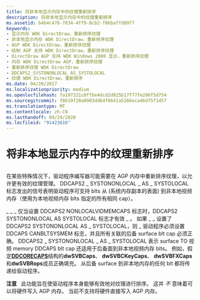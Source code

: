 ```yaml
---
title: 将非本地显示内存中的纹理重新排序
description: 将非本地显示内存中的纹理重新排序
ms.assetid: b4b4c478-7034-4ff9-8cb2-f86baffd89f7
keywords:
- 显示内存 WDK DirectDraw，重新排序纹理
- 非本地显示内存 WDK DirectDraw，重新排序纹理
- AGP WDK DirectDraw，重新排序纹理
- 绘制 AGP 支持 WDK DirectDraw，重新排序纹理
- DirectDraw AGP 支持 WDK Windows 2000 显示，重新排序纹理
- 内存 WDK DirectDraw AGP，重新排序纹理
- 重新排序纹理 WDK DirectDraw
- DDCAPS2_SYSTONONLOCAL_AS_SYSTOLOCAL
- 纹理 WDK DirectDraw，重新排序
ms.date: 04/20/2017
ms.localizationpriority: medium
ms.openlocfilehash: fa197331c0ffbe4dcd2d025b17f77fe206f5d754
ms.sourcegitcommit: f8619f20a0903dd64f8641a5266ecad6df5f1d57
ms.translationtype: MT
ms.contentlocale: zh-CN
ms.lasthandoff: 09/29/2020
ms.locfileid: "91423616"
---
```

# <a name="reordering-textures-in-nonlocal-display-memory"></a>将非本地显示内存中的纹理重新排序


## <span id="ddk_reordering_textures_in_nonlocal_display_memory_gg"></span><span id="DDK_REORDERING_TEXTURES_IN_NONLOCAL_DISPLAY_MEMORY_GG"></span>


在某些特殊情况下，驱动程序编写器可能需要在 AGP 内存中重新排序纹理，以允许更有效的纹理管理。 DDCAPS2 \_ SYSTONONLOCAL \_ AS \_ SYSTOLOCAL 标志发出的信号表明驱动程序可支持 blts 从 (系统内存副本的表面) 到非本地视频内存（使用为本地视频内存 blts 指定的所有相同 cap）。

\_ \_ \_ 仅当设置 DDCAPS2 NONLOCALVIDMEMCAPS 标志时，DDCAPS2 SYSTONONLOCAL AS SYSTOLOCAL 标志才有效 \_ 。 如果 \_ \_ 设置了 DDCAPS2 SYSTONONLOCAL AS \_ SYSTOLOCAL，则 \_ 驱动程序必须设置 DDCAPS CANBLTSYSMEM 标志，并且所有关联的后备 surface blt cap 必须正确。 DDCAPS2 \_ SYSTONONLOCAL \_ AS \_ SYSTOLOCAL 表示 surface TO 视频 memory DDCAPS blt cap 还适用于后备面到非本地视频内存 blts。 例如，假定[**DDCORECAPS**](/windows/win32/api/ddrawi/ns-ddrawi-ddcorecaps)结构的**dwSVBCaps**、 **dwSVBCKeyCaps**、 **dwSVBFXCaps**和**dwSVBRops**成员正确填充。 从后备 surface 到非本地内存的任何 blt 都将传递给驱动程序。

**注意**   此功能旨在使驱动程序本身能够有效地对纹理进行排序。 这并 *不* 意味着可以将硬件写入 AGP 内存。 当前不支持将硬件直接写入 AGP 内存。

 

 

